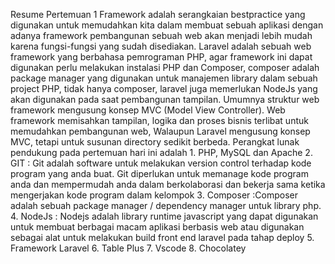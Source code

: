Resume Pertemuan 1 Framework adalah serangkaian bestpractice yang digunakan untuk memudahkan kita dalam membuat sebuah aplikasi dengan adanya framework pembangunan sebuah web akan menjadi lebih mudah karena fungsi-fungsi yang sudah disediakan. Laravel adalah sebuah web framework yang berbahasa pemrograman PHP, agar framework ini dapat digunakan perlu melakukan instalasi PHP dan Composer, composer adalah package manager yang digunakan untuk manajemen library dalam sebuah project PHP, tidak hanya composer, laravel juga memerlukan NodeJs yang akan digunakan pada saat pembangunan tampilan. 
Umumnya struktur web framework mengusung konsep MVC (Model View Controller). Web framework memisahkan tampilan, logika dan proses bisnis terlibat untuk memudahkan pembangunan web, Walaupun Laravel mengusung konsep MVC, tetapi untuk susunan directory sedikit berbeda.
Perangkat lunak pendukung pada pertemuan hari ini adalah
    1. PHP, MySQL dan Apache
    2. GIT : Git adalah software untuk melakukan version control terhadap kode program yang anda buat. Git diperlukan untuk memanage kode program anda dan mempermudah anda dalam berkolaborasi dan bekerja sama ketika mengerjakan kode program dalam kelompok
    3. Composer :Composer adalah sebuah package manager / dependency manager untuk library php.
    4. NodeJs : Nodejs adalah library runtime javascript yang dapat digunakan untuk membuat berbagai macam aplikasi berbasis web atau digunakan sebagai alat untuk melakukan build front end laravel pada tahap deploy
    5. Framework Laravel
    6. Table Plus
    7. Vscode
    8. Chocolatey

